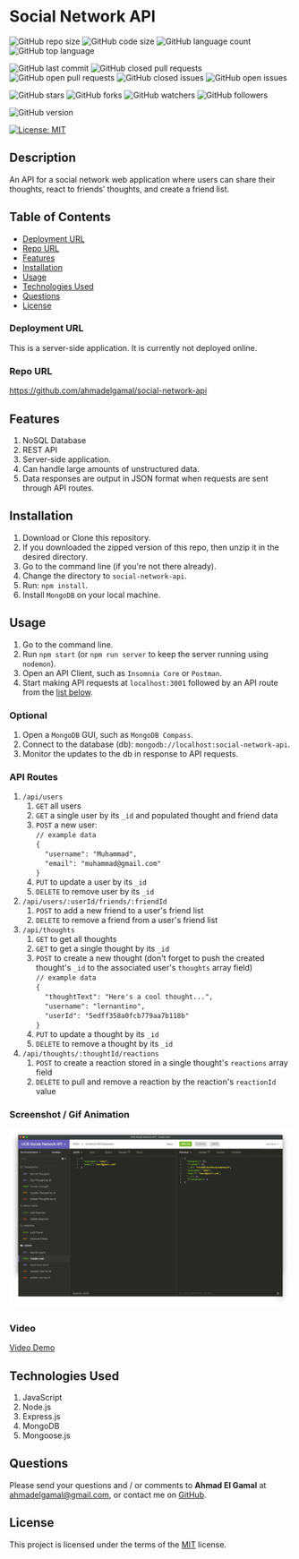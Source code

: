 # Social Network API

![GitHub repo size](https://img.shields.io/github/repo-size/ahmadelgamal/social-network-api?style=plastic)
![GitHub code size](https://img.shields.io/github/languages/code-size/ahmadelgamal/social-network-api?style=plastic)
![GitHub language count](https://img.shields.io/github/languages/count/ahmadelgamal/social-network-api?style=plastic)
![GitHub top language](https://img.shields.io/github/languages/top/ahmadelgamal/social-network-api?style=plastic)

![GitHub last commit](https://img.shields.io/github/last-commit/ahmadelgamal/social-network-api?style=plastic)
![GitHub closed pull requests](https://img.shields.io/github/issues-pr-closed-raw/ahmadelgamal/social-network-api?color=green&style=plastic)
![GitHub open pull requests](https://img.shields.io/github/issues-pr-raw/ahmadelgamal/social-network-api?color=red&style=plastic)
![GitHub closed issues](https://img.shields.io/github/issues-closed-raw/ahmadelgamal/social-network-api?color=green&style=plastic)
![GitHub open issues](https://img.shields.io/github/issues-raw/ahmadelgamal/social-network-api?color=red&style=plastic)

![GitHub stars](https://img.shields.io/github/stars/ahmadelgamal/social-network-api?style=social)
![GitHub forks](https://img.shields.io/github/forks/ahmadelgamal/social-network-api?style=social)
![GitHub watchers](https://img.shields.io/github/watchers/ahmadelgamal/social-network-api?style=social)
![GitHub followers](https://img.shields.io/github/followers/ahmadelgamal?style=social)

![GitHub version](https://img.shields.io/github/package-json/v/ahmadelgamal/social-network-api?color=red&style=plastic)

[![License: MIT](https://img.shields.io/badge/License-MIT-yellow.svg)](https://opensource.org/licenses/MIT)

## Description

An API for a social network web application where users can share their thoughts, react to friends’ thoughts, and create a friend list.

## Table of Contents

- [Deployment URL](#Deployment-URL)
- [Repo URL](#Repo-URL)
- [Features](#Features)
- [Installation](#Installation)
- [Usage](#Usage)
- [Technologies Used](#Technologies-Used)
- [Questions](#Questions)
- [License](#License)

### Deployment URL

This is a server-side application. It is currently not deployed online.

### Repo URL

https://github.com/ahmadelgamal/social-network-api

## Features

1. NoSQL Database
1. REST API
1. Server-side application.
1. Can handle large amounts of unstructured data.
1. Data responses are output in JSON format when requests are sent through API routes.

## Installation

1. Download or Clone this repository.
1. If you downloaded the zipped version of this repo, then unzip it in the desired directory.
1. Go to the command line (if you're not there already).
1. Change the directory to `social-network-api`.
1. Run: `npm install`.
1. Install `MongoDB` on your local machine.

## Usage

1. Go to the command line.
1. Run `npm start` (or `npm run server` to keep the server running using `nodemon`).
1. Open an API Client, such as `Insomnia Core` or `Postman`.
1. Start making API requests at `localhost:3001` followed by an API route from the [list below](#API-Routes).

### Optional
1. Open a `MongoDB` GUI, such as `MongoDB Compass`.
1. Connect to the database (db): `mongodb://localhost:social-network-api`.
1. Monitor the updates to the db in response to API requests.

### API Routes

1. `/api/users`
   1. `GET` all users
   1. `GET` a single user by its `_id` and populated thought and friend data
   1. `POST` a new user:<br />
      `// example data`<br />
      `{`<br />
      &nbsp;&nbsp;&nbsp;&nbsp;`"username": "Muhammad",`<br />
      &nbsp;&nbsp;&nbsp;&nbsp;`"email": "muhammad@gmail.com"`<br />
      `}`
   1. `PUT` to update a user by its `_id`
   1. `DELETE` to remove user by its `_id`
1. `/api/users/:userId/friends/:friendId`
   1. `POST` to add a new friend to a user's friend list
   1. `DELETE` to remove a friend from a user's friend list
1. `/api/thoughts`
   1. `GET` to get all thoughts
   1. `GET` to get a single thought by its `_id`
   1. `POST` to create a new thought (don't forget to push the created thought's `_id` to the associated user's `thoughts` array field)<br />
      `// example data`<br />
      `{`<br />
      &nbsp;&nbsp;&nbsp;&nbsp;`"thoughtText": "Here's a cool thought...",`<br />
      &nbsp;&nbsp;&nbsp;&nbsp;`"username": "lernantino",`<br />
      &nbsp;&nbsp;&nbsp;&nbsp;`"userId": "5edff358a0fcb779aa7b118b"`<br />
      `}`
   1. `PUT` to update a thought by its `_id`
   1. `DELETE` to remove a thought by its `_id`
1. `/api/thoughts/:thoughtId/reactions`
   1. `POST` to create a reaction stored in a single thought's `reactions` array field
   1. `DELETE` to pull and remove a reaction by the reaction's `reactionId` value

### Screenshot / Gif Animation

![Screenshot / Gif Animation](./assets/screenshot.gif)

### Video

[Video Demo](https://youtu.be/??)

## Technologies Used

1. JavaScript
1. Node.js
1. Express.js
1. MongoDB
1. Mongoose.js

## Questions

Please send your questions and / or comments to **Ahmad El Gamal** at ahmadelgamal@gmail.com, or contact me on [GitHub](https://github.com/ahmadelgamal).

## License

This project is licensed under the terms of the [MIT](https://opensource.org/licenses/MIT) license.
